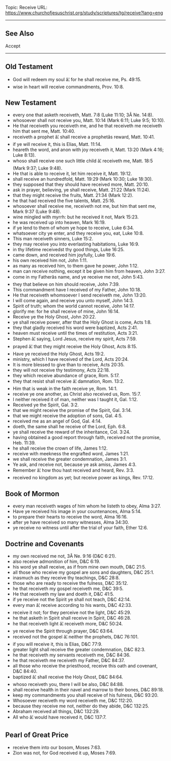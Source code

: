 Topic: Receive
URL: https://www.churchofjesuschrist.org/study/scriptures/tg/receive?lang=eng

---

## See Also

Accept

---

## Old Testament

- God will redeem my soul â¦ for he shall receive me, Ps. 49:15.
- wise in heart will receive commandments, Prov. 10:8.

## New Testament

- every one that asketh receiveth, Matt. 7:8 (Luke 11:10; 3Â Ne. 14:8).
- whosoever shall not receive you, Matt. 10:14 (Mark 6:11; Luke 9:5; 10:10).
- He that receiveth you receiveth me, and he that receiveth me receiveth him that sent me, Matt. 10:40.
- receiveth a prophet â¦ shall receive a prophetâs reward, Matt. 10:41.
- if ye will receive it, this is Elias, Matt. 11:14.
- heareth the word, and anon with joy receiveth it, Matt. 13:20 (Mark 4:16; Luke 8:13).
- whoso shall receive one such little child â¦ receiveth me, Matt. 18:5 (Mark 9:37; Luke 9:48).
- He that is able to receive it, let him receive it, Matt. 19:12.
- shall receive an hundredfold, Matt. 19:29 (Mark 10:30; Luke 18:30).
- they supposed that they should have received more, Matt. 20:10.
- ask in prayer, believing, ye shall receive, Matt. 21:22 (Mark 11:24).
- that they might receive the fruits, Matt. 21:34 (Mark 12:2).
- he that had received the five talents, Matt. 25:16.
- whosoever shall receive me, receiveth not me, but him that sent me, Mark 9:37 (Luke 9:48).
- wine mingled with myrrh: but he received it not, Mark 15:23.
- he was received up into heaven, Mark 16:19.
- if ye lend to them of whom ye hope to receive, Luke 6:34.
- whatsoever city ye enter, and they receive you, eat, Luke 10:8.
- This man receiveth sinners, Luke 15:2.
- they may receive you into everlasting habitations, Luke 16:9.
- in thy lifetime receivedst thy good things, Luke 16:25.
- came down, and received him joyfully, Luke 19:6.
- his own received him not, John 1:11.
- as many as received him, to them gave he power, John 1:12.
- man can receive nothing, except it be given him from heaven, John 3:27.
- come in my Fatherâs name, and ye receive me not, John 5:43.
- they that believe on him should receive, John 7:39.
- This commandment have I received of my Father, John 10:18.
- He that receiveth whomsoever I send receiveth me, John 13:20.
- I will come again, and receive you unto myself, John 14:3.
- Spirit of truth; whom the world cannot receive, John 14:17.
- glorify me: for he shall receive of mine, John 16:14.
- Receive ye the Holy Ghost, John 20:22.
- ye shall receive power, after that the Holy Ghost is come, Acts 1:8.
- they that gladly received his word were baptized, Acts 2:41.
- heaven must receive until the times of restitution, Acts 3:21.
- Stephen â¦ saying, Lord Jesus, receive my spirit, Acts 7:59.
- prayed â¦ that they might receive the Holy Ghost, Acts 8:15.
- Have ye received the Holy Ghost, Acts 19:2.
- ministry, which I have received of the Lord, Acts 20:24.
- It is more blessed to give than to receive, Acts 20:35.
- they will not receive thy testimony, Acts 22:18.
- they which receive abundance of grace, Rom. 5:17.
- they that resist shall receive â¦ damnation, Rom. 13:2.
- Him that is weak in the faith receive ye, Rom. 14:1.
- receive ye one another, as Christ also received us, Rom. 15:7.
- I neither received it of man, neither was I taught it, Gal. 1:12.
- Received ye the Spirit, Gal. 3:2.
- that we might receive the promise of the Spirit, Gal. 3:14.
- that we might receive the adoption of sons, Gal. 4:5.
- received me as an angel of God, Gal. 4:14.
- doeth, the same shall he receive of the Lord, Eph. 6:8.
- ye shall receive the reward of the inheritance, Col. 3:24.
- having obtained a good report through faith, received not the promise, Heb. 11:39.
- he shall receive the crown of life, James 1:12.
- receive with meekness the engrafted word, James 1:21.
- we shall receive the greater condemnation, James 3:1.
- Ye ask, and receive not, because ye ask amiss, James 4:3.
- Remember â¦ how thou hast received and heard, Rev. 3:3.
- received no kingdom as yet; but receive power as kings, Rev. 17:12.

## Book of Mormon

- every man receiveth wages of him whom he listeth to obey, Alma 3:27.
- Have ye received his image in your countenances, Alma 5:14.
- to prepare their hearts to receive the word, Alma 16:16.
- after ye have received so many witnesses, Alma 34:30.
- ye receive no witness until after the trial of your faith, Ether 12:6.

## Doctrine and Covenants

- my own received me not, 3Â Ne. 9:16 (D&C 6:21).
- also receive admonition of him, D&C 6:19.
- his word ye shall receive, as if from mine own mouth, D&C 21:5.
- all those who receive my gospel are sons and daughters, D&C 25:1.
- inasmuch as they receive thy teachings, D&C 28:8.
- those who are ready to receive the fulness, D&C 35:12.
- he that receiveth my gospel receiveth me, D&C 39:5.
- He that receiveth my law and doeth it, D&C 41:5.
- if ye receive not the Spirit ye shall not teach, D&C 42:14.
- every man â¦ receive according to his wants, D&C 42:33.
- receive it not; for they perceive not the light, D&C 45:29.
- he that asketh in Spirit shall receive in Spirit, D&C 46:28.
- he that receiveth light â¦ receiveth more, D&C 50:24.
- ye receive the Spirit through prayer, D&C 63:64.
- received not the gospel â¦ neither the prophets, D&C 76:101.
- if you will receive it, this is Elias, D&C 77:9.
- greater light shall receive the greater condemnation, D&C 82:3.
- he that receiveth my servants receiveth me, D&C 84:36.
- he that receiveth me receiveth my Father, D&C 84:37.
- all those who receive the priesthood, receive this oath and covenant, D&C 84:40.
- baptized â¦ shall receive the Holy Ghost, D&C 84:64.
- whoso receiveth you, there I will be also, D&C 84:88.
- shall receive health in their navel and marrow to their bones, D&C 89:18.
- keep my commandments you shall receive of his fulness, D&C 93:20.
- Whosoever receiveth my word receiveth me, D&C 112:20.
- because they receive me not, neither do they abide, D&C 132:25.
- Abraham received all things, D&C 132:29.
- All who â¦ would have received it, D&C 137:7.

## Pearl of Great Price

- receive them into our bosom, Moses 7:63.
- Zion was not, for God received it up, Moses 7:69.

